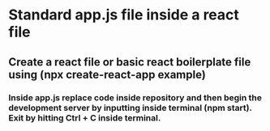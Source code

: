 # Standard app.js file inside a react file

## Create a react file or basic react boilerplate file using (npx create-react-app example)

### Inside app.js replace code inside repository and then begin the development server by inputting inside terminal (npm start). Exit by hitting Ctrl + C inside terminal.
